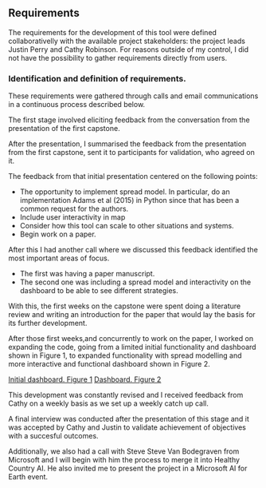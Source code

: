 ## Requirements

The requirements for the development of this tool were defined collaborativelly with the available project stakeholders: the project leads Justin Perry and Cathy Robinson. For reasons outside of my control, I did not have the possibility to gather requirements directly from users.

### Identification and definition of requirements. 
These requirements were gathered through calls and email communications in a continuous process described below. 

The first stage involved eliciting feedback from the conversation from the presentation of the first capstone.

After the presentation, I summarised the feedback from the presentation from the first capstone, sent it to participants for validation, who agreed on it.

The feedback from that initial presentation centered on the following points:

- The opportunity to implement spread model. In particular, do an implementation Adams et al (2015) in Python since that has been a common request for the authors. 
- Include user interactivity in map
- Consider how this tool can scale to other situations and systems. 
- Begin work on a paper. 

After this I had another call where we discussed this feedback identified the most important areas of focus. 

- The first was having a paper manuscript. 
- The second one was including a spread model and interactivity on the dashboard to be able to see different strategies.

With this, the first weeks on the capstone were spent doing a literature review and writing an introduction for the paper that would lay the basis for its further development. 

After those first weeks,and concurrently to work on the paper, I worked on expanding the code, going from a limited initial functionality and dashboard shown in Figure 1, to expanded functionality with spread modelling and more interactive and functional dashboard shown in Figure 2. 

[Initial dashboard. Figure 1](./Photos/dashboard_all.jpeg)
[Dashboard. Figure 2](./Photos/dashboard_all.jpeg)

This development was constantly revised and I received feedback from Cathy on a weekly basis as we set up a weekly catch up call. 

A final interview was conducted after the presentation of this stage and it was accepted by Cathy and Justin to validate achievement of objectives with a succesful outcomes. 

Additionally, we also had a call with Steve Steve Van Bodegraven from Microsoft and I will begin with him the process to merge it into Healthy Country AI. He also invited me to present the project in a Microsoft AI for Earth event. 

